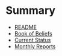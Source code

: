 # Summary

* [README](README.md)
* [Book of Beliefs](book-of-beliefs.md)
* [Current Status](Now.md)
* [Monthly Reports](Monthly.md)

